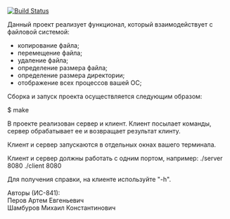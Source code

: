 [![Build Status](https://travis-ci.com/blizpear/os_curs.svg?branch=main)](https://travis-ci.com/blizpear/os_curs)

Данный проект реализует функционал, который взаимодействует с файловой системой:

* копирование файла;
* перемещение файла;
* удаление файла;
* определение размера файла;
* определение размера директории;
* отображение всех процессов вашей ОС;

Сборка и запуск проекта осуществляется следующим образом:

$ make

В проекте реализован сервер и клиент. Клиент посылает команды, сервер обрабатывает ее и возвращает результат клинту.

Клиент и сервер запускаются в отдельных окнах вашего терминала.

Клиент и сервер должны работать с одним портом, например:
./server 8080
./client 8080

Для получения справки, на клиенте используйте "-h". 

Авторы (ИС-841):
<br> Перов Артем Евгеньевич 
<br> Шамбуров Михаил Константинович
